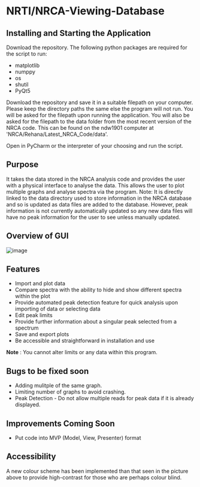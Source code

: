 # NRTI/NRCA-Viewing-Database


## **Installing and Starting the Application**

Download the repository. The following python packages are required for the script to run:
* matplotlib
* numppy
* os
* shutil
* PyQt5

Download the repository and save it in a suitable filepath on your computer. Please keep the directory paths the same else the program will not run. You will be asked for the filepath upon running the application.
You will also be asked for the filepath to the data folder from the most recent version of the NRCA code. This can be found on the ndw1901 computer at 'NRCA/Rehana/Latest_NRCA_Code/data'.

Open in PyCharm or the interpreter of your choosing and run the script.

## **Purpose**

It takes the data stored in the NRCA analysis code and provides the user with a physical interface to analyse the data. This allows the user to plot multiple graphs and analyse spectra via the program. Note: It is directly linked to the data directory used to store information in the NRCA database and so is updated as data files are added to the database. However, peak information is not currently automatically updated so any new data files will have no peak information for the user to see unless manually updated.

## **Overview of GUI**


![image](https://user-images.githubusercontent.com/109808872/210983210-82bace49-ad6a-44ef-a0b8-0d61b5f87797.png)


## **Features**

* Import and plot data
* Compare spectra with the ability to hide and show different spectra within the plot
* Provide automated peak detection feature for quick analysis upon importing of data or selecting data
* Edit peak limits
* Provide further information about a singular peak selected from a spectrum
* Save and export plots
* Be accessible and straightforward in installation and use


**Note** : You cannot alter limits or any data within this program.

## **Bugs to be fixed soon**

* Adding mulitple of the same graph.
* Limiting number of graphs to avoid crashing.
* Peak Detection - Do not allow multiple reads for peak data if it is already displayed.

## **Improvements Coming Soon**

* Put code into MVP (Model, View, Presenter) format

## **Accessibility**

A new colour scheme has been implemented than that seen in the picture above to provide high-contrast for those who are perhaps colour blind.
